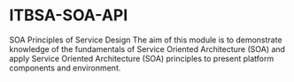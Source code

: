 # ITBSA-SOA-API
SOA Principles of Service Design
The aim of this module is to demonstrate knowledge of the fundamentals of Service Oriented Architecture (SOA) 
and 
apply Service Oriented Architecture (SOA) principles to present platform components and environment.
